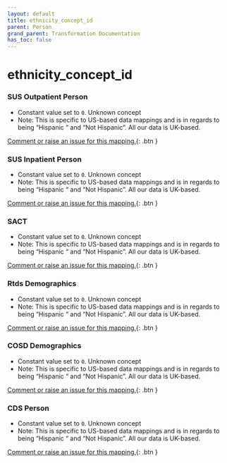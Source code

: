 ```yaml
---
layout: default
title: ethnicity_concept_id
parent: Person
grand_parent: Transformation Documentation
has_toc: false
---
```

# ethnicity_concept_id
### SUS Outpatient Person
* Constant value set to `0`. Unknown concept
* Note: This is specific to US-based data mappings and is in regards to being “Hispanic “ and “Not Hispanic”. All our data is UK-based.

[Comment or raise an issue for this mapping.](https://github.com/answerdigital/oxford-omop-data-mapper/issues/new?title=OMOP%20Person%20table%20ethnicity_concept_id%20field%20SUS%20Outpatient%20Person%20mapping){: .btn }
### SUS Inpatient Person
* Constant value set to `0`. Unknown concept
* Note: This is specific to US-based data mappings and is in regards to being “Hispanic “ and “Not Hispanic”. All our data is UK-based.

[Comment or raise an issue for this mapping.](https://github.com/answerdigital/oxford-omop-data-mapper/issues/new?title=OMOP%20Person%20table%20ethnicity_concept_id%20field%20SUS%20Inpatient%20Person%20mapping){: .btn }
### SACT
* Constant value set to `0`. Unknown concept
* Note: This is specific to US-based data mappings and is in regards to being “Hispanic “ and “Not Hispanic”. All our data is UK-based.

[Comment or raise an issue for this mapping.](https://github.com/answerdigital/oxford-omop-data-mapper/issues/new?title=OMOP%20Person%20table%20ethnicity_concept_id%20field%20SACT%20mapping){: .btn }
### Rtds Demographics
* Constant value set to `0`. Unknown concept
* Note: This is specific to US-based data mappings and is in regards to being “Hispanic “ and “Not Hispanic”. All our data is UK-based.

[Comment or raise an issue for this mapping.](https://github.com/answerdigital/oxford-omop-data-mapper/issues/new?title=OMOP%20Person%20table%20ethnicity_concept_id%20field%20Rtds%20Demographics%20mapping){: .btn }
### COSD Demographics
* Constant value set to `0`. Unknown concept
* Note: This is specific to US-based data mappings and is in regards to being “Hispanic “ and “Not Hispanic”. All our data is UK-based.

[Comment or raise an issue for this mapping.](https://github.com/answerdigital/oxford-omop-data-mapper/issues/new?title=OMOP%20Person%20table%20ethnicity_concept_id%20field%20COSD%20Demographics%20mapping){: .btn }
### CDS Person
* Constant value set to `0`. Unknown concept
* Note: This is specific to US-based data mappings and is in regards to being “Hispanic “ and “Not Hispanic”. All our data is UK-based.

[Comment or raise an issue for this mapping.](https://github.com/answerdigital/oxford-omop-data-mapper/issues/new?title=OMOP%20Person%20table%20ethnicity_concept_id%20field%20CDS%20Person%20mapping){: .btn }
